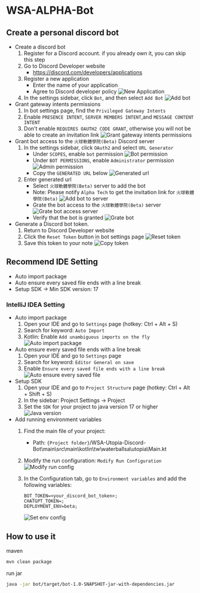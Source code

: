# WSA-ALPHA-Bot

## Create a personal discord bot

* Create a discord bot
    1. Register for a Discord account. if you already own it, you can skip this step
    2. Go to Discord Developer website
        * <https://discord.com/developers/applications>
    3. Register a new application
        * Enter the name of your application
        * Agree to Discord developer policy
          <img src=".\docs\create-a-discord-bot\new-application.png" title="New Application"/>
    4. In the settings sidebar, click `Bot`, and then select `Add Bot`
       <img src=".\docs\create-a-discord-bot\add-bot.png" title="Add bot"/>
* Grant gateway intents permissions
    1. In bot settings page, find the `Privileged Gateway Intents`
    2. Enable `PRESENCE INTENT`, `SERVER MEMBERS INTENT`,and `MESSAGE CONTENT INTENT`
    3. Don't enable `REQUIRES OAUTH2 CODE GRANT`, otherwise you will not be able to create an invitation link
       <img src=".\docs\create-a-discord-bot\grant-gateway-intents-permissions.png" title="Grant gateway intents permissions"/>
* Grant bot access to the `火球軟體學院(Beta)` Discord server
    1. In the settings sidebar, click `OAuth2` and select `URL Generator`
        * Under `SCOPES`, enable `bot` permission
          <img src=".\docs\create-a-discord-bot\bot-permission.png" title="Bot permission"/>
        * Under `BOT PERMISSIONS`, enable `Administrator` permission
          <img src=".\docs\create-a-discord-bot\administrator-permission.png" title="Admin permission"/>
        * Copy the `GENERATED URL` below
          <img src=".\docs\create-a-discord-bot\generated-url.png" title="Generated url"/>
    2. Enter generated url
        * Select `火球軟體學院(Beta)` server to add the bot
        * Note: Please notify `Alpha Tech` to get the invitation link for `火球軟體學院(Beta)`
          <img src=".\docs\create-a-discord-bot\add-bot-to-server.png" title="Add bot to server"/>
        * Grate the bot access to the `火球軟體學院(Beta)` server
          <img src=".\docs\create-a-discord-bot\grate-bot-access-server.png" title="Grate bot access server"/>
        * Verify that the bot is granted
          <img src=".\docs\create-a-discord-bot\grate-bot.png" title="Grate bot"/>
* Generate a Discord bot token.
    1. Return to Discord Developer website
    2. Click the `Reset Token` button in bot settings page
       <img src=".\docs\create-a-discord-bot\reset-token.png" title="Reset token"/>
    3. Save this token to your note
       <img src=".\docs\create-a-discord-bot\copy-token.png" title="Copy token"/>

## Recommend IDE Setting

* Auto import package
* Auto ensure every saved file ends with a line break
* Setup SDK -> Min SDK version: 17

### IntelliJ IDEA Setting

* Auto import package
    1. Open your IDE and go to `Settings` page (hotkey: Ctrl + Alt + S)
    2. Search for keyword: `Auto Import`
    3. Kotlin: Enable `Add unambiguous imports on the fly`
       <img src=".\docs\intellij-idea-setting\auto-import-package.png" title="Auto import package"/>
* Auto ensure every saved file ends with a line break
    1. Open your IDE and go to `Settings` page
    2. Search for keyword: `Editor General on save`
    3. Enable `Ensure every saved file ends with a line break`
       <img src=".\docs\intellij-idea-setting\auto-ensure-every-saved-file.png" title="Auto ensure every saved file"/>
* Setup SDK
    1. Open your IDE and go to `Project Structure` page (hotkey: Ctrl + Alt + Shift + S)
    2. In the sidebar: Project Settings -> Project
    3. Set the `SDK` for your project to java version 17 or higher
       <img src=".\docs\intellij-idea-setting\java-version.png" title="Java version"/>
* Add running environment variables
    1. Find the main file of your project:
        * Path: `{Project folder}`/WSA-Utopia-Discord-Bot\main\src\main\kotlin\tw\waterballsa\utopia\Main.kt
    2. Modify the run configuration: `Modify Run Configuration`
       <img src=".\docs\intellij-idea-setting\modify-run-config.png" title="Modify run config"/>
    3. In the Configuration tab, go to `Environment variables` and add the following variables:

       ```
       BOT_TOKEN=<your_discord_bot_token>;
       CHATGPT_TOKEN=;
       DEPLOYMENT_ENV=beta;
       ```

       <img src=".\docs\intellij-idea-setting\set-env-config.png" title="Set env config"/>

## How to use it

maven

```sh
mvn clean package
```

run jar

```sh
java -jar bot/target/bot-1.0-SNAPSHOT-jar-with-dependencies.jar
```
